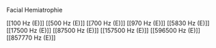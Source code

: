 Facial Hemiatrophie

[[100 Hz (E)]]
[[500 Hz (E)]]
[[700 Hz (E)]]
[[970 Hz (E)]]
[[5830 Hz (E)]]
[[17500 Hz (E)]]
[[87500 Hz (E)]]
[[157500 Hz (E)]]
[[596500 Hz (E)]]
[[857770 Hz (E)]]